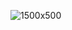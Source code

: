 ![1500x500](https://user-images.githubusercontent.com/35581310/157723591-e5de8dc0-b110-45aa-b1d4-6f3709dc4870.jpg)
<!---
Shippp/Shippp is a ✨ special ✨ repository because its `README.md` (this file) appears on your GitHub profile.
You can click the Preview link to take a look at your changes.
--->
